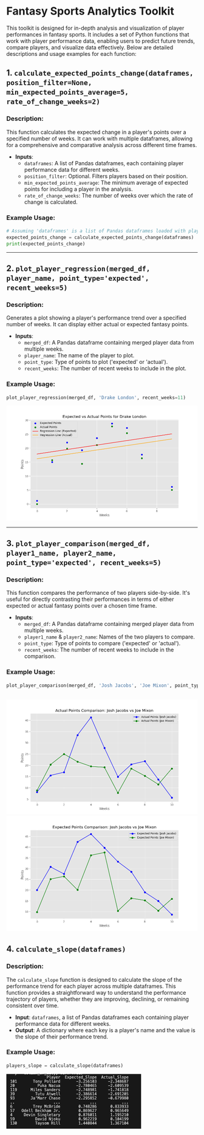 # Fantasy Sports Analytics Toolkit

This toolkit is designed for in-depth analysis and visualization of player performances in fantasy sports. It includes a set of Python functions that work with player performance data, enabling users to predict future trends, compare players, and visualize data effectively. Below are detailed descriptions and usage examples for each function:


## 1. `calculate_expected_points_change(dataframes, position_filter=None, min_expected_points_average=5, rate_of_change_weeks=2)`
### Description:
This function calculates the expected change in a player's points over a specified number of weeks. It can work with multiple dataframes, allowing for a comprehensive and comparative analysis across different time frames.

- **Inputs**: 
  - `dataframes`: A list of Pandas dataframes, each containing player performance data for different weeks.
  - `position_filter`: Optional. Filters players based on their position.
  - `min_expected_points_average`: The minimum average of expected points for including a player in the analysis.
  - `rate_of_change_weeks`: The number of weeks over which the rate of change is calculated.

### Example Usage:
```python
# Assuming 'dataframes' is a list of Pandas dataframes loaded with player data
expected_points_change = calculate_expected_points_change(dataframes)
print(expected_points_change)
```
--- 

## 2. `plot_player_regression(merged_df, player_name, point_type='expected', recent_weeks=5)`
### Description:
Generates a plot showing a player's performance trend over a specified number of weeks. It can display either actual or expected fantasy points.

- **Inputs**:
  - `merged_df`: A Pandas dataframe containing merged player data from multiple weeks.
  - `player_name`: The name of the player to plot.
  - `point_type`: Type of points to plot ('expected' or 'actual').
  - `recent_weeks`: The number of recent weeks to include in the plot.

### Example Usage:
```python
plot_player_regression(merged_df, 'Drake London', recent_weeks=11) 
```

![drakelondonstats](PFF/Figure_1.png) 

---

## 3. `plot_player_comparison(merged_df, player1_name, player2_name, point_type='expected', recent_weeks=5)`
### Description:
This function compares the performance of two players side-by-side. It's useful for directly contrasting their performances in terms of either expected or actual fantasy points over a chosen time frame.

- **Inputs**:
  - `merged_df`: A Pandas dataframe containing merged player data from multiple weeks.
  - `player1_name` & `player2_name`: Names of the two players to compare.
  - `point_type`: Type of points to compare ('expected' or 'actual').
  - `recent_weeks`: The number of recent weeks to include in the comparison.

### Example Usage:
```python
plot_player_comparison(merged_df, 'Josh Jacobs', 'Joe Mixon', point_type='expected', recent_weeks=11)
```

![drakelondonstats](PFF/JoshvsJoe_Actual.png)
![drakelondonstats](PFF/JoshvsJoe_expected.png)
---

## 4. `calculate_slope(dataframes)`
### Description:
The `calculate_slope` function is designed to calculate the slope of the performance trend for each player across multiple dataframes. This function provides a straightforward way to understand the performance trajectory of players, whether they are improving, declining, or remaining consistent over time.

- **Input**: `dataframes`, a list of Pandas dataframes each containing player performance data for different weeks.
- **Output**: A dictionary where each key is a player's name and the value is the slope of their performance trend.

### Example Usage:
```python
players_slope = calculate_slope(dataframes)
```
![drakelondonstats](PFF/screenshot.png)
